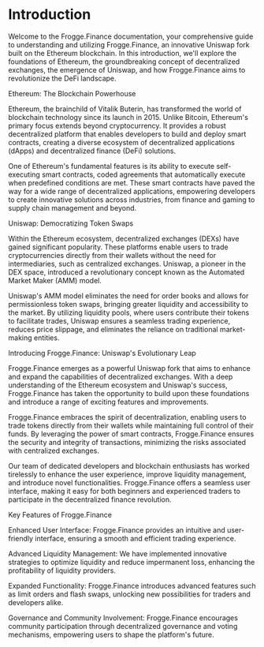 # Introduction

Welcome to the Frogge.Finance documentation, your comprehensive guide to understanding and utilizing Frogge.Finance, an innovative Uniswap fork built on the Ethereum blockchain. In this introduction, we'll explore the foundations of Ethereum, the groundbreaking concept of decentralized exchanges, the emergence of Uniswap, and how Frogge.Finance aims to revolutionize the DeFi landscape.

Ethereum: The Blockchain Powerhouse

Ethereum, the brainchild of Vitalik Buterin, has transformed the world of blockchain technology since its launch in 2015. Unlike Bitcoin, Ethereum's primary focus extends beyond cryptocurrency. It provides a robust decentralized platform that enables developers to build and deploy smart contracts, creating a diverse ecosystem of decentralized applications (dApps) and decentralized finance (DeFi) solutions.

One of Ethereum's fundamental features is its ability to execute self-executing smart contracts, coded agreements that automatically execute when predefined conditions are met. These smart contracts have paved the way for a wide range of decentralized applications, empowering developers to create innovative solutions across industries, from finance and gaming to supply chain management and beyond.

Uniswap: Democratizing Token Swaps

Within the Ethereum ecosystem, decentralized exchanges (DEXs) have gained significant popularity. These platforms enable users to trade cryptocurrencies directly from their wallets without the need for intermediaries, such as centralized exchanges. Uniswap, a pioneer in the DEX space, introduced a revolutionary concept known as the Automated Market Maker (AMM) model.

Uniswap's AMM model eliminates the need for order books and allows for permissionless token swaps, bringing greater liquidity and accessibility to the market. By utilizing liquidity pools, where users contribute their tokens to facilitate trades, Uniswap ensures a seamless trading experience, reduces price slippage, and eliminates the reliance on traditional market-making entities.

Introducing Frogge.Finance: Uniswap's Evolutionary Leap

Frogge.Finance emerges as a powerful Uniswap fork that aims to enhance and expand the capabilities of decentralized exchanges. With a deep understanding of the Ethereum ecosystem and Uniswap's success, Frogge.Finance has taken the opportunity to build upon these foundations and introduce a range of exciting features and improvements.

Frogge.Finance embraces the spirit of decentralization, enabling users to trade tokens directly from their wallets while maintaining full control of their funds. By leveraging the power of smart contracts, Frogge.Finance ensures the security and integrity of transactions, minimizing the risks associated with centralized exchanges.

Our team of dedicated developers and blockchain enthusiasts has worked tirelessly to enhance the user experience, improve liquidity management, and introduce novel functionalities. Frogge.Finance offers a seamless user interface, making it easy for both beginners and experienced traders to participate in the decentralized finance revolution.

Key Features of Frogge.Finance

Enhanced User Interface: Frogge.Finance provides an intuitive and user-friendly interface, ensuring a smooth and efficient trading experience.

Advanced Liquidity Management: We have implemented innovative strategies to optimize liquidity and reduce impermanent loss, enhancing the profitability of liquidity providers.

Expanded Functionality: Frogge.Finance introduces advanced features such as limit orders and flash swaps, unlocking new possibilities for traders and developers alike.

Governance and Community Involvement: Frogge.Finance encourages community participation through decentralized governance and voting mechanisms, empowering users to shape the platform's future.